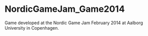 NordicGameJam_Game2014
======================

Game developed at the Nordic Game Jam February 2014 at Aalborg University in Copenhagen.
